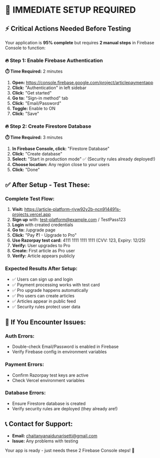 # 🚨 IMMEDIATE SETUP REQUIRED

## ⚡ **Critical Actions Needed Before Testing**

Your application is **95% complete** but requires **2 manual steps** in Firebase Console to function:

### 🔥 **Step 1: Enable Firebase Authentication**

**⏱️ Time Required:** 2 minutes

1. **Open:** https://console.firebase.google.com/project/articlepaymentapp
2. **Click:** "Authentication" in left sidebar
3. **Click:** "Get started" 
4. **Go to:** "Sign-in method" tab
5. **Click:** "Email/Password"
6. **Toggle:** Enable to ON
7. **Click:** "Save"

### 🔥 **Step 2: Create Firestore Database**

**⏱️ Time Required:** 3 minutes

1. **In Firebase Console, click:** "Firestore Database"
2. **Click:** "Create database"
3. **Select:** "Start in production mode" ✅ (Security rules already deployed!)
4. **Choose location:** Any region close to your users
5. **Click:** "Done"

## ✅ **After Setup - Test These:**

### **Complete Test Flow:**
1. **Visit:** https://article-platform-rjvw92y2b-ncn914491s-projects.vercel.app
2. **Sign up** with: test-platform@example.com / TestPass123
3. **Login** with created credentials
4. **Go to:** /upgrade page
5. **Click:** "Pay ₹1 - Upgrade to Pro"
6. **Use Razorpay test card:** 4111 1111 1111 1111 (CVV: 123, Expiry: 12/25)
7. **Verify:** User upgrades to Pro
8. **Create:** First article as Pro user
9. **Verify:** Article appears publicly

### **Expected Results After Setup:**
- ✅ Users can sign up and login
- ✅ Payment processing works with test card  
- ✅ Pro upgrade happens automatically
- ✅ Pro users can create articles
- ✅ Articles appear in public feed
- ✅ Security rules protect user data

## 🐛 **If You Encounter Issues:**

### **Auth Errors:**
- Double-check Email/Password is enabled in Firebase
- Verify Firebase config in environment variables

### **Payment Errors:**  
- Confirm Razorpay test keys are active
- Check Vercel environment variables

### **Database Errors:**
- Ensure Firestore database is created
- Verify security rules are deployed (they already are!)

## 📞 **Contact for Support:**
- **Email:** chaitanyanaidunarisetti@gmail.com
- **Issue:** Any problems with testing

Your app is ready - just needs these 2 Firebase Console steps! 🚀